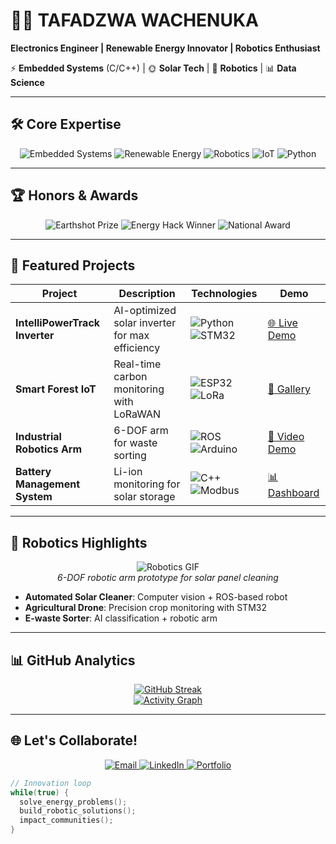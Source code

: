 
# 👨‍🔧 TAFADZWA WACHENUKA  
**Electronics Engineer | Renewable Energy Innovator | Robotics Enthusiast**  

⚡ **Embedded Systems** (C/C++) | 🌞 **Solar Tech** | 🤖 **Robotics** | 📊 **Data Science**  

---

## 🛠️ **Core Expertise**  
<div align="center">

![Embedded Systems](https://img.shields.io/badge/Embedded_Systems-011F3F?logo=embedded-systems&logoColor=white)
![Renewable Energy](https://img.shields.io/badge/Renewable_Energy-4CAF50?logo=solar-power)
![Robotics](https://img.shields.io/badge/Robotics-FF0000?logo=robot&logoColor=white)
![IoT](https://img.shields.io/badge/IoT-E7352C?logo=espressif)
![Python](https://img.shields.io/badge/Python_Data-3776AB?logo=python)

</div>

---

## 🏆 **Honors & Awards**  
<p align="center">
  <img src="https://img.shields.io/badge/Earthshot_Prize_Nominee-2023-blueviolet?logo=earth" alt="Earthshot Prize">
  <img src="https://img.shields.io/badge/Best_Energy_Hack-Africa_Tech_Summit_2022-yellow" alt="Energy Hack Winner">
  <img src="https://img.shields.io/badge/National_Innovation_Award-Zimbabwe-green" alt="National Award">
</p>

---

## 🚀 **Featured Projects**  
<div align="center">

| Project | Description | Technologies | Demo |
|---------|-------------|--------------|------|
| **IntelliPowerTrack Inverter** | AI-optimized solar inverter for max efficiency | ![Python](https://img.shields.io/badge/-AI/ML-FFD700) ![STM32](https://img.shields.io/badge/-STM32-03234B) | [🌐 Live Demo](http://grumiumtech.co.zw) |
| **Smart Forest IoT** | Real-time carbon monitoring with LoRaWAN | ![ESP32](https://img.shields.io/badge/-ESP32-E7352C) ![LoRa](https://img.shields.io/badge/-LoRaWAN-9999FF) | [📸 Gallery](#) |
| **Industrial Robotics Arm** | 6-DOF arm for waste sorting | ![ROS](https://img.shields.io/badge/-ROS-22314E) ![Arduino](https://img.shields.io/badge/-Arduino-00979D) | [🎥 Video Demo](#) |
| **Battery Management System** | Li-ion monitoring for solar storage | ![C++](https://img.shields.io/badge/-C++-00599C) ![Modbus](https://img.shields.io/badge/-Modbus-FF0000) | [📊 Dashboard](#) |

</div>

---

## 🤖 **Robotics Highlights**  
<div align="center">
  
![Robotics GIF](https://media.giphy.com/media/Ll4Oa0WQb5Ru87fWKY/giphy.gif)  
*6-DOF robotic arm prototype for solar panel cleaning*

</div>

- **Automated Solar Cleaner**: Computer vision + ROS-based robot  
- **Agricultural Drone**: Precision crop monitoring with STM32  
- **E-waste Sorter**: AI classification + robotic arm  

---

## 📊 **GitHub Analytics**  
<div align="center">

[![GitHub Streak](https://streak-stats.demolab.com?user=yourusername&theme=highcontrast&hide_border=true&background=0D1117)](https://git.io/streak-stats)  
[![Activity Graph](https://github-readme-activity-graph.vercel.app/graph?username=yourusername&theme=github-dark&hide_border=true)](https://github.com/yourusername)

</div>

---

## 🌐 **Let's Collaborate!**  
<p align="center">
  <a href="mailto:tafadzwajwwachenuka@gmail.com">
    <img src="https://img.shields.io/badge/Email_Me-D14836?style=for-the-badge&logo=gmail" alt="Email">
  </a>
  <a href="https://linkedin.com/in/yourprofile">
    <img src="https://img.shields.io/badge/LinkedIn-0077B5?style=for-the-badge&logo=linkedin" alt="LinkedIn">
  </a>
  <a href="http://grumiumtech.co.zw/">
    <img src="https://img.shields.io/badge/Portfolio-8A2BE2?style=for-the-badge&logo=google-chrome" alt="Portfolio">
  </a>
</p>

```c
// Innovation loop
while(true) {
  solve_energy_problems();
  build_robotic_solutions();
  impact_communities();
}

